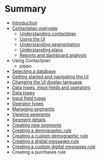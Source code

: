 # Summary

* [Introduction](README.md)
* [Contactplan overview](contactplan_overview.md)
   * [Understanding contactplan](UnderstandingContactPlan.md)
   * [Using the UI](UsingUI.md)
   * [Understanding segmentation](UnderstandingSegmentation.md)
   * [Understanding plans](UnderstandingPlans.md)
   * [Reports and dashboard analysis](ReportsAndDashboardAnalysis.md)
* Using Contactplan
   * pippo
* [Selecting a database](SelectingADatabase.md)
* [Getting started and navigating the UI](NavigatingUI.md)
* [Changing the UI display language](ChangingLanguage.md)
* [Data types, input fields and operators](InputBoxOperators.md)
* [Data types](DataTypes.md)
* [Input field types](InputFieldTypes.md)
* [Operator types](OperatorTypes.md)
* [Managing segments](ManagingSegments.md)
* [Viewing segments](ViewingSegments.md)
* [Segment details](SegmentDetails.md)
* [Creating new segments](CreatingNewSegments.md)
* [Creating a demographic rule](CreatingDemographicRule.md)
* [Creating a custom demographic rule](CreatingCustomDemographicRule.md)
* [Creating a digital messages rule](CreatingDigitalMessagesRule.md)
* [Creating a custom digital messages rule](CreatingCustomDigitalMessagesRule.md)
* Creating a purchases rule

